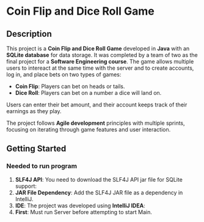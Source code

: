 # Coin Flip and Dice Roll Game

## Description
This project is a **Coin Flip and Dice Roll Game** developed in **Java** with an **SQLite database** for data storage. It was completed by a team of two as the final project for a **Software Engineering course**. The game allows multiple users to intereact at the same time with the server and to create accounts, log in, and place bets on two types of games:

- **Coin Flip**: Players can bet on heads or tails.
- **Dice Roll**: Players can bet on a number a dice will land on.

Users can enter their bet amount, and their account keeps track of their earnings as they play. 

The project follows **Agile development** principles with multiple sprints, focusing on iterating through game features and user interaction.

## Getting Started

### Needed to run program
1. **SLF4J API**: You need to download the SLF4J API jar file for SQLite support:
2. **JAR File Dependency**: Add the SLF4J JAR file as a dependency in IntelliJ.
3. **IDE**: The project was developed using **IntelliJ IDEA**:
4. **First**: Must run Server before attempting to start Main.

